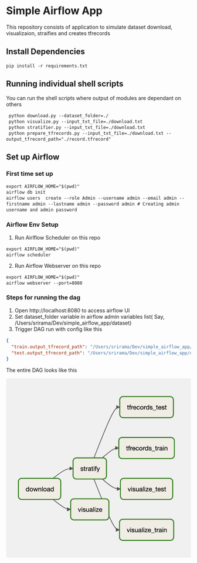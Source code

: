 # Simple Airflow App

This repository consists of application to simulate dataset download, visualizaion, straifies and creates tfrecords

## Install Dependencies

```shell
pip install -r requirements.txt
```

## Running individual shell scripts 
You can run the shell scripts where output of modules are dependant on others
```shell
 python download.py --dataset_folder=./ 
 python visualize.py --input_txt_file=./download.txt
 python stratifier.py --input_txt_file=./download.txt 
 python prepare_tfrecords.py --input_txt_file=./download.txt --output_tfrecord_path="./record.tfrecord" 
```

## Set up Airflow
### First time set up
```shell
export AIRFLOW_HOME="$(pwd)"
airflow db init
airflow users  create --role Admin --username admin --email admin --firstname admin --lastname admin --password admin # Creating admin username and admin password
```

### Airflow Env Setup
1. Run Airlflow Scheduler on this repo
```shell
export AIRFLOW_HOME="$(pwd)"
airflow scheduler
```
2. Run Airflow Webserver on this repo
```shell
export AIRFLOW_HOME="$(pwd)"
airflow webserver --port=8080
```

### Steps for running the dag
1. Open http://localhost:8080 to access airflow UI
2. Set dataset_folder variable in airflow admin variables list( Say, /Users/srirama/Dev/simple_airflow_app/dataset)
3. Trigger DAG run with config like this
```json
{
  "train.output_tfrecord_path": "/Users/srirama/Dev/simple_airflow_app/dataset/train.tfrecord",
  "test.output_tfrecord_path": "/Users/srirama/Dev/simple_airflow_app/dataset/test.tfrecord"
}
```


The entire DAG looks like this 

<img src = "./dag.png" width="800"/>
<br/>

